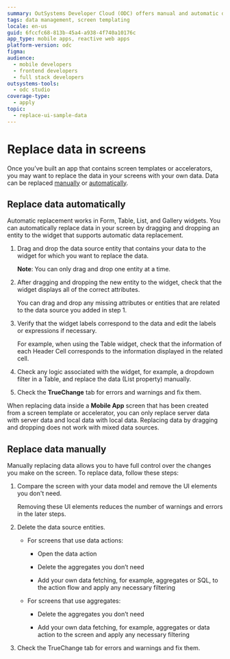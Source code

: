 ```yaml
---
summary: OutSystems Developer Cloud (ODC) offers manual and automatic data replacement options for app screens, enhancing customization and functionality.
tags: data management, screen templating
locale: en-us
guid: 6fccfc68-813b-45a4-a938-4f740a10176c
app_type: mobile apps, reactive web apps
platform-version: odc
figma:
audience:
  - mobile developers
  - frontend developers
  - full stack developers
outsystems-tools:
  - odc studio
coverage-type:
  - apply
topic:
  - replace-ui-sample-data
---
```


# Replace data in screens

Once you’ve built an app that contains screen templates or accelerators, you may want to replace the data in your screens with your own data. Data can be replaced [manually](#replace-data-manually) or [automatically](#replace-data-automatically). 

## Replace data automatically

Automatic replacement works in Form, Table, List, and Gallery widgets. You can automatically replace data in your screen by dragging and dropping an entity to the widget that supports automatic data replacement.

1. Drag and drop the data source entity that contains your data to the widget for which you want to replace the data.

    **Note**: You can only drag and drop one entity at a time.

1. After dragging and dropping the new entity to the widget, check that the widget displays all of the correct attributes.

    You can drag and drop any missing attributes or entities that are related to the  data source you added in step 1.

1. Verify that the widget labels correspond to the data and edit the labels or expressions if necessary.

    For example, when using the Table widget, check that the information of each Header Cell corresponds to the information displayed in the related cell. 

1. Check any logic associated with the widget, for example, a dropdown filter in a Table, and replace the data (List property) manually. 

1. Check the **TrueChange** tab for errors and warnings and fix them.

When replacing data inside a **Mobile App** screen that has been created from a screen template or accelerator, you can only replace server data with server data and local data with local data. Replacing data by dragging and dropping does not work with mixed data sources.

## Replace data manually

Manually replacing data allows you to have full control over the changes you make on the screen. To replace data, follow these steps: 

1. Compare the screen with your data model and remove the UI elements you don't need. 

    Removing these UI elements reduces the number of warnings and errors in the later steps.

1. Delete the data source entities.
    * For screens that use data actions:

        * Open the data action

        * Delete the aggregates you don’t need

        * Add your own data fetching, for example, aggregates or SQL, to the action flow and apply any necessary filtering


    * For screens that use aggregates:

        * Delete the aggregates you don’t need

        * Add your own data fetching, for example, aggregates or data action to the screen and apply any necessary filtering


1. Check the TrueChange tab for errors and warnings and fix them.
